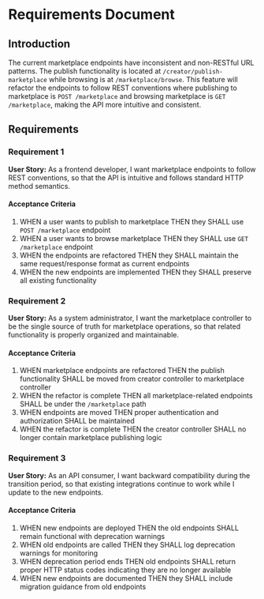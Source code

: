 # Requirements Document

## Introduction

The current marketplace endpoints have inconsistent and non-RESTful URL patterns. The publish functionality is located at `/creator/publish-marketplace` while browsing is at `/marketplace/browse`. This feature will refactor the endpoints to follow REST conventions where publishing to marketplace is `POST /marketplace` and browsing marketplace is `GET /marketplace`, making the API more intuitive and consistent.

## Requirements

### Requirement 1

**User Story:** As a frontend developer, I want marketplace endpoints to follow REST conventions, so that the API is intuitive and follows standard HTTP method semantics.

#### Acceptance Criteria

1. WHEN a user wants to publish to marketplace THEN they SHALL use `POST /marketplace` endpoint
2. WHEN a user wants to browse marketplace THEN they SHALL use `GET /marketplace` endpoint  
3. WHEN the endpoints are refactored THEN they SHALL maintain the same request/response format as current endpoints
4. WHEN the new endpoints are implemented THEN they SHALL preserve all existing functionality

### Requirement 2

**User Story:** As a system administrator, I want the marketplace controller to be the single source of truth for marketplace operations, so that related functionality is properly organized and maintainable.

#### Acceptance Criteria

1. WHEN marketplace endpoints are refactored THEN the publish functionality SHALL be moved from creator controller to marketplace controller
2. WHEN the refactor is complete THEN all marketplace-related endpoints SHALL be under the `/marketplace` path
3. WHEN endpoints are moved THEN proper authentication and authorization SHALL be maintained
4. WHEN the refactor is complete THEN the creator controller SHALL no longer contain marketplace publishing logic

### Requirement 3

**User Story:** As an API consumer, I want backward compatibility during the transition period, so that existing integrations continue to work while I update to the new endpoints.

#### Acceptance Criteria

1. WHEN new endpoints are deployed THEN the old endpoints SHALL remain functional with deprecation warnings
2. WHEN old endpoints are called THEN they SHALL log deprecation warnings for monitoring
3. WHEN deprecation period ends THEN old endpoints SHALL return proper HTTP status codes indicating they are no longer available
4. WHEN new endpoints are documented THEN they SHALL include migration guidance from old endpoints